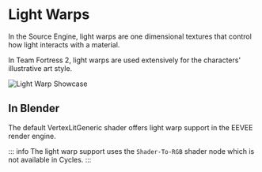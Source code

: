 # Light Warps

In the Source Engine, light warps are one dimensional textures that control how light interacts with a material.

In Team Fortress 2, light warps are used extensively for the characters' illustrative art style.

![Light Warp Showcase](/Lightwarp_heavy.png)

## In Blender

The default VertexLitGeneric shader offers light warp support in the EEVEE render engine.

::: info
The light warp support uses the ``Shader-To-RGB`` shader node which is not available in Cycles.
:::
